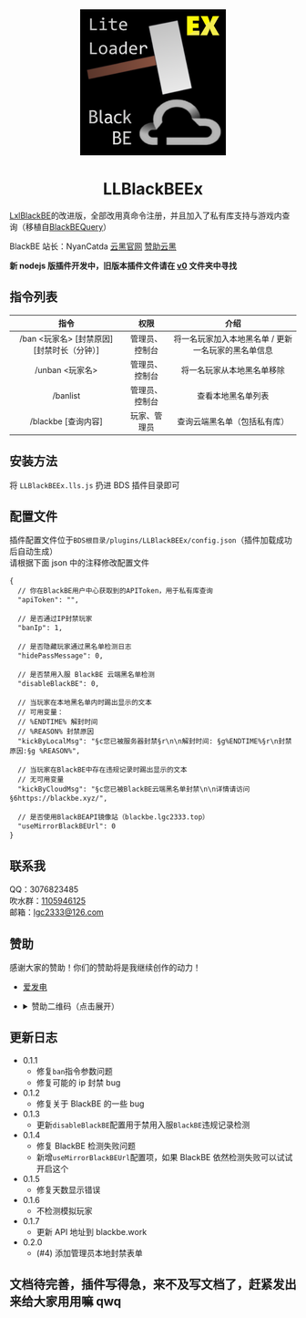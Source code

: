 <!-- markdownlint-disable MD033 MD041 -->

<div align="center">
<img alt="logo" src="https://raw.githubusercontent.com/lgc-LLSEDev/readme/main/LLBlackBEEx/icon.png" height="256px" width="256px"/>

# LLBlackBEEx

</div>

[LxlBlackBE](https://www.minebbs.com/threads/lxlblackbe.7482/)的改进版，全部改用真命令注册，并且加入了私有库支持与游戏内查询（移植自[BlackBEQuery](https://github.com/lgc-LLSEDev/BlackBEQuery)）

BlackBE 站长：NyanCatda [云黑官网](https://blackbe.xyz) [赞助云黑](https://afdian.net/@BlackBE)

**新 nodejs 版插件开发中，旧版本插件文件请在 [v0](./v0) 文件夹中寻找**

## 指令列表

|                      指令                       |      权限      |                        介绍                         |
| :---------------------------------------------: | :------------: | :-------------------------------------------------: |
| /ban <玩家名> \[封禁原因\] \[封禁时长（分钟）\] | 管理员、控制台 | 将一名玩家加入本地黑名单 / 更新一名玩家的黑名单信息 |
|                 /unban <玩家名>                 | 管理员、控制台 |             将一名玩家从本地黑名单移除              |
|                    /banlist                     | 管理员、控制台 |                 查看本地黑名单列表                  |
|              /blackbe \[查询内容\]              |  玩家、管理员  |            查询云端黑名单（包括私有库）             |

## 安装方法

将 `LLBlackBEEx.lls.js` 扔进 BDS 插件目录即可

## 配置文件

插件配置文件位于`BDS根目录/plugins/LLBlackBEEx/config.json`（插件加载成功后自动生成）  
请根据下面 json 中的注释修改配置文件

```jsonc
{
  // 你在BlackBE用户中心获取到的APIToken，用于私有库查询
  "apiToken": "",

  // 是否通过IP封禁玩家
  "banIp": 1,

  // 是否隐藏玩家通过黑名单检测日志
  "hidePassMessage": 0,

  // 是否禁用入服 BlackBE 云端黑名单检测
  "disableBlackBE": 0,

  // 当玩家在本地黑名单内时踢出显示的文本
  // 可用变量：
  // %ENDTIME% 解封时间
  // %REASON% 封禁原因
  "kickByLocalMsg": "§c您已被服务器封禁§r\n\n解封时间: §g%ENDTIME%§r\n封禁原因:§g %REASON%",

  // 当玩家在BlackBE中存在违规记录时踢出显示的文本
  // 无可用变量
  "kickByCloudMsg": "§c您已被BlackBE云端黑名单封禁\n\n详情请访问 §6https://blackbe.xyz/",

  // 是否使用BlackBEAPI镜像站（blackbe.lgc2333.top）
  "useMirrorBlackBEUrl": 0
}
```

## 联系我

QQ：3076823485  
吹水群：[1105946125](https://jq.qq.com/?_wv=1027&k=Z3n1MpEp)  
邮箱：<lgc2333@126.com>

## 赞助

感谢大家的赞助！你们的赞助将是我继续创作的动力！

- [爱发电](https://afdian.net/@lgc2333)
- <details>
    <summary>赞助二维码（点击展开）</summary>

  ![讨饭](https://raw.githubusercontents.com/lgc2333/ShigureBotMenu/master/src/imgs/sponsor.png)

  </details>

## 更新日志

- 0.1.1
  - 修复`ban`指令参数问题
  - 修复可能的 ip 封禁 bug
- 0.1.2
  - 修复关于 BlackBE 的一些 bug
- 0.1.3
  - 更新`disableBlackBE`配置用于禁用入服`BlackBE`违规记录检测
- 0.1.4
  - 修复 BlackBE 检测失败问题
  - 新增`useMirrorBlackBEUrl`配置项，如果 BlackBE 依然检测失败可以试试开启这个
- 0.1.5
  - 修复天数显示错误
- 0.1.6
  - 不检测模拟玩家
- 0.1.7
  - 更新 API 地址到 blackbe.work
- 0.2.0
  - (#4) 添加管理员本地封禁表单

## 文档待完善，插件写得急，来不及写文档了，赶紧发出来给大家用用嘛 qwq
